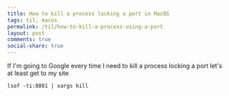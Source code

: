 ```yaml
---
title: How to kill a process locking a port in MacOS
tags: til, macos
permalink: /til/how-to-kill-a-process-using-a-port
layout: post
comments: true
social-share: true
---
```


If I'm going to Google every time I need to kill a process locking a port let's at least get to my site

```
lsof -ti:8081 | xargs kill
```
